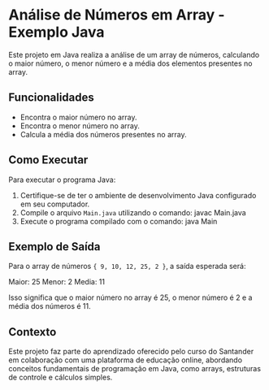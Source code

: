 # Análise de Números em Array - Exemplo Java

Este projeto em Java realiza a análise de um array de números, calculando o maior número, o menor número e a média dos elementos presentes no array.

## Funcionalidades

- Encontra o maior número no array.
- Encontra o menor número no array.
- Calcula a média dos números presentes no array.

## Como Executar

Para executar o programa Java:

1. Certifique-se de ter o ambiente de desenvolvimento Java configurado em seu computador.
2. Compile o arquivo `Main.java` utilizando o comando: javac Main.java
3. Execute o programa compilado com o comando: java Main


## Exemplo de Saída

Para o array de números `{ 9, 10, 12, 25, 2 }`, a saída esperada será:

Maior: 25
Menor: 2
Media: 11


Isso significa que o maior número no array é 25, o menor número é 2 e a média dos números é 11.

## Contexto

Este projeto faz parte do aprendizado oferecido pelo curso do Santander em colaboração com uma plataforma de educação online, abordando conceitos fundamentais de programação em Java, como arrays, estruturas de controle e cálculos simples.
